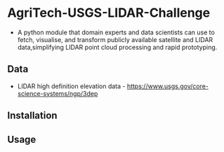 # AgriTech-USGS-LIDAR-Challenge

- A python module that domain experts and data scientists can use to fetch, visualise, and transform publicly available satellite and LIDAR data,simplifying LIDAR point cloud processing and rapid prototyping.

## Data

- LIDAR high definition elevation data - https://www.usgs.gov/core-science-systems/ngp/3dep

## Installation


## Usage


